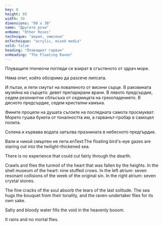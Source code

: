 ```yaml
---
key: 8
height: 80
width: 30
dimensions: "80 x 30"
name: "Другите рози"
enName: "Other Roses"
technique: "акрил, смесена"
enTechnique: "acrylic, mixed media"
sold: false
heading: "Плаващият гарван"
enHeading: "The Floating Raven"
---
```

Плуващите птичеочи погледи се взират в сгъстеното от здрач море. 

Няма опит, който обозримо да разсече липсата.

И пълзи, и лети смутът на поваленото от висини сърце.
В раковината музейна на сърцето: девет препарирани врани.
В лявото предсърдие, седем резонантни сблъсъка от седмицата на грехопадението.
В дясното предсърдие, седем кристални камъка. 

Фините процепи на душата сълзите на последната самота просмукват.
Морето гушва букета от тоналността им,
а  гарванът-гробар в самоцел полита.

Солена и кървава водата запълва празнината в небесното предгърдие.

Вали и никой смъртен не лети.enText:The floating bird's-eye gazes are staring out into the twilight-thickened sea.

There is no experience that could cut fairly through the dearth. 

Crawls and flies the turmoil of the heart that was fallen by the heights.
In the shell museum of the heart: nine stuffed crows.
In the left atrium: seven resonant collisions of the week of the original sin.
In the right atrium: seven crystal stones.

The fine cracks of the soul absorb the tears of the last solitude.
The sea hugs the bouquet from their tonality,
and the raven-undertaker flies for its own sake.

Salty and bloody water fills the void in the heavenly bosom.

It rains and no mortal flies.
